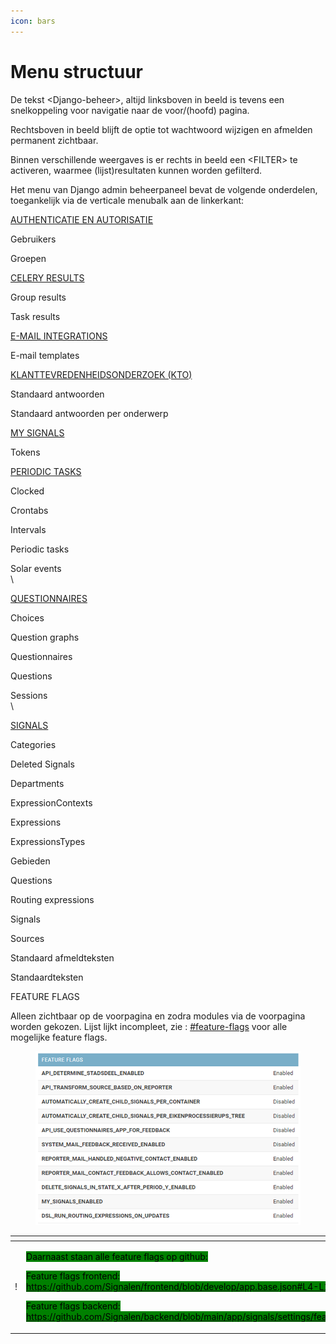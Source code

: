 ```yaml
---
icon: bars
---
```


# Menu structuur

De tekst \<Django-beheer>, altijd linksboven in beeld is tevens een snelkoppeling voor navigatie naar de voor/(hoofd) pagina.

Rechtsboven in beeld blijft de optie tot wachtwoord wijzigen en afmelden permanent zichtbaar.

Binnen verschillende weergaves is er rechts in beeld een \<FILTER> te activeren, waarmee (lijst)resultaten kunnen worden gefilterd.

Het menu van Django admin beheerpaneel bevat de volgende onderdelen, toegankelijk via de verticale menubalk aan de linkerkant:

&#x20;

[AUTHENTICATIE EN AUTORISATIE](gebruikersbeheer-1.md)

Gebruikers

Groepen

&#x20;

[CELERY RESULTS](celery-results.md)

Group results

Task results

&#x20;

[E-MAIL INTEGRATIONS](e-mail-templates/)

E-mail templates

&#x20;

[KLANTTEVREDENHEIDSONDERZOEK (KTO)](inrichting-klanttevredenheidsonderzoek-kto.md)

Standaard antwoorden

Standaard antwoorden per onderwerp

&#x20;

[MY SIGNALS](my-signals.md)

Tokens

&#x20;

[PERIODIC TASKS](periodic-tasks.md)

Clocked

Crontabs

Intervals

Periodic tasks

Solar events\
\


[QUESTIONNAIRES](questionnaires.md)

Choices

Question graphs

Questionnaires

Questions

Sessions\
\


[SIGNALS](signals-inrichting-signalen-technisch-beheer.md)

Categories

Deleted Signals

Departments

ExpressionContexts

Expressions

ExpressionsTypes

Gebieden

Questions

Routing expressions

Signals

Sources

Standaard afmeldteksten

Standaardteksten

&#x20;

FEATURE FLAGS

Alleen zichtbaar op de voorpagina en zodra modules via de voorpagina worden gekozen. Lijst lijkt incompleet, zie : [#feature-flags](signals-inrichting-signalen-technisch-beheer.md#feature-flags "mention") voor alle mogelijke feature flags.

<figure><img src=".gitbook/assets/image (81).png" alt=""><figcaption></figcaption></figure>

<table data-header-hidden><thead><tr><th width="40"></th><th></th></tr></thead><tbody><tr><td>!</td><td><p><mark style="background-color:green;">Daarnaast staan alle feature flags op github:</mark></p><p><mark style="background-color:green;">Feature flags frontend:</mark> <a href="https://github.com/Signalen/frontend/blob/develop/app.base.json#L4-L16"><mark style="background-color:green;">https://github.com/Signalen/frontend/blob/develop/app.base.json#L4-L16</mark></a> </p><p><mark style="background-color:green;">Feature flags backend:</mark> <a href="https://github.com/Signalen/backend/blob/main/app/signals/settings/feature_flags.py"><mark style="background-color:green;">https://github.com/Signalen/backend/blob/main/app/signals/settings/feature_flags.py</mark></a>  </p></td></tr></tbody></table>
